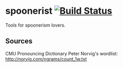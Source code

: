 # spoonerist  [![Build Status](https://travis-ci.org/scottynomad/spoonerist.svg?branch=master)](https://travis-ci.org/scottynomad/spoonerist)

Tools for spoonerism lovers.


## Sources

CMU Pronouncing Dictionary
Peter Norvig's wordlist:  http://norvig.com/ngrams/count_1w.txt
